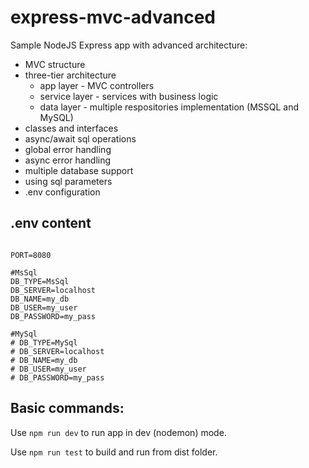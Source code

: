 # express-mvc-advanced

Sample NodeJS Express app with advanced architecture:

- MVC structure
- three-tier architecture
  - app layer - MVC controllers
  - service layer - services with business logic
  - data layer - multiple respositories implementation (MSSQL and MySQL)
- classes and interfaces
- async/await sql operations
- global error handling
- async error handling
- multiple database support
- using sql parameters
- .env configuration

## .env content

```

PORT=8080

#MsSql
DB_TYPE=MsSql
DB_SERVER=localhost
DB_NAME=my_db
DB_USER=my_user
DB_PASSWORD=my_pass

#MySql
# DB_TYPE=MySql
# DB_SERVER=localhost
# DB_NAME=my_db
# DB_USER=my_user
# DB_PASSWORD=my_pass

```

## Basic commands:

Use `npm run dev` to run app in dev (nodemon) mode.

Use `npm run test` to build and run from dist folder.

